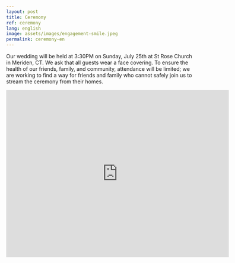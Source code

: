 ```yaml
---
layout: post
title: Ceremony
ref: ceremony
lang: english
image: assets/images/engagement-smile.jpeg
permalink: ceremony-en
---
```


Our wedding will be held at 3:30PM on Sunday, July 25th at St Rose Church in Meriden, CT.
We ask that all guests wear a face covering.
To ensure the health of our friends, family, and community, attendance will be limited; we are working to find a way for friends and family who cannot safely join us to stream the ceremony from their homes.

<iframe src="https://www.google.com/maps/embed?pb=!1m18!1m12!1m3!1d2986.5846572896403!2d-72.7950390840735!3d41.53493667925099!2m3!1f0!2f0!3f0!3m2!1i1024!2i768!4f13.1!3m3!1m2!1s0x89e7ca23451d21c1%3A0xa612deb2dc125fb!2sSt%20Rose%20Church!5e0!3m2!1sen!2sus!4v1619892546050!5m2!1sen!2sus" width="600" height="450" style="border:0;" allowfullscreen="" loading="lazy"></iframe>
